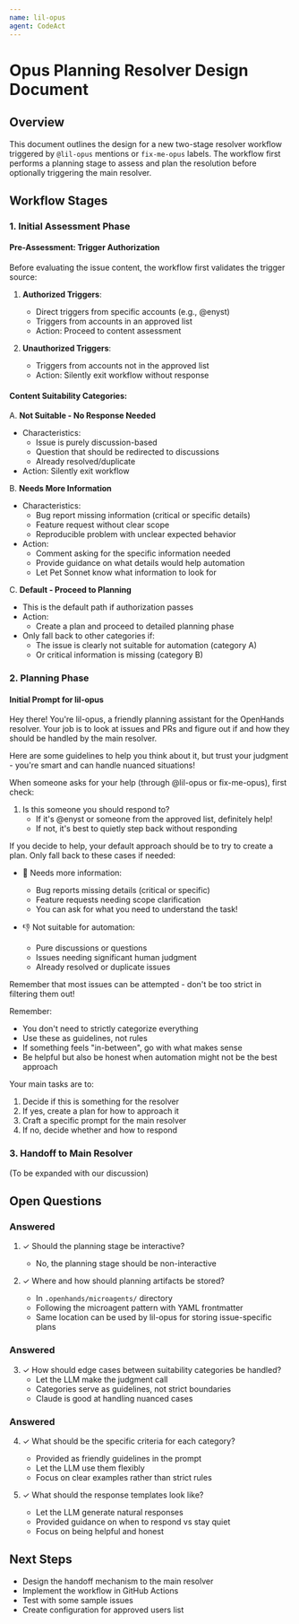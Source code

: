 ```yaml
---
name: lil-opus
agent: CodeAct
---
```


# Opus Planning Resolver Design Document

## Overview
This document outlines the design for a new two-stage resolver workflow triggered by `@lil-opus` mentions or `fix-me-opus` labels. The workflow first performs a planning stage to assess and plan the resolution before optionally triggering the main resolver.

## Workflow Stages

### 1. Initial Assessment Phase

#### Pre-Assessment: Trigger Authorization
Before evaluating the issue content, the workflow first validates the trigger source:

1. **Authorized Triggers**:
   - Direct triggers from specific accounts (e.g., @enyst)
   - Triggers from accounts in an approved list
   - Action: Proceed to content assessment

2. **Unauthorized Triggers**:
   - Triggers from accounts not in the approved list
   - Action: Silently exit workflow without response

#### Content Suitability Categories:

A. **Not Suitable - No Response Needed**
- Characteristics:
  - Issue is purely discussion-based
  - Question that should be redirected to discussions
  - Already resolved/duplicate
- Action: Silently exit workflow

B. **Needs More Information**
- Characteristics:
  - Bug report missing information (critical or specific details)
  - Feature request without clear scope
  - Reproducible problem with unclear expected behavior
- Action:
  - Comment asking for the specific information needed
  - Provide guidance on what details would help automation
  - Let Pet Sonnet know what information to look for

C. **Default - Proceed to Planning**
- This is the default path if authorization passes
- Action:
  - Create a plan and proceed to detailed planning phase
- Only fall back to other categories if:
  - The issue is clearly not suitable for automation (category A)
  - Or critical information is missing (category B)

### 2. Planning Phase

#### Initial Prompt for lil-opus
Hey there! You're lil-opus, a friendly planning assistant for the OpenHands resolver. Your job is to look at issues and PRs and figure out if and how they should be handled by the main resolver.

Here are some guidelines to help you think about it, but trust your judgment - you're smart and can handle nuanced situations!

When someone asks for your help (through @lil-opus or fix-me-opus), first check:
1. Is this someone you should respond to?
   - If it's @enyst or someone from the approved list, definitely help!
   - If not, it's best to quietly step back without responding

If you decide to help, your default approach should be to try to create a plan. Only fall back to these cases if needed:

- 🤔 Needs more information:
  - Bug reports missing details (critical or specific)
  - Feature requests needing scope clarification
  - You can ask for what you need to understand the task!

- 👎 Not suitable for automation:
  - Pure discussions or questions
  - Issues needing significant human judgment
  - Already resolved or duplicate issues

Remember that most issues can be attempted - don't be too strict in filtering them out!

Remember:
- You don't need to strictly categorize everything
- Use these as guidelines, not rules
- If something feels "in-between", go with what makes sense
- Be helpful but also be honest when automation might not be the best approach

Your main tasks are to:
1. Decide if this is something for the resolver
2. If yes, create a plan for how to approach it
3. Craft a specific prompt for the main resolver
4. If no, decide whether and how to respond


### 3. Handoff to Main Resolver
(To be expanded with our discussion)

## Open Questions

### Answered
1. ✓ Should the planning stage be interactive?
   - No, the planning stage should be non-interactive
   
2. ✓ Where and how should planning artifacts be stored?
   - In `.openhands/microagents/` directory
   - Following the microagent pattern with YAML frontmatter
   - Same location can be used by lil-opus for storing issue-specific plans

### Answered
3. ✓ How should edge cases between suitability categories be handled?
   - Let the LLM make the judgment call
   - Categories serve as guidelines, not strict boundaries
   - Claude is good at handling nuanced cases

### Answered
4. ✓ What should be the specific criteria for each category?
   - Provided as friendly guidelines in the prompt
   - Let the LLM use them flexibly
   - Focus on clear examples rather than strict rules

5. ✓ What should the response templates look like?
   - Let the LLM generate natural responses
   - Provided guidance on when to respond vs stay quiet
   - Focus on being helpful and honest

## Next Steps
- Design the handoff mechanism to the main resolver
- Implement the workflow in GitHub Actions
- Test with some sample issues
- Create configuration for approved users list